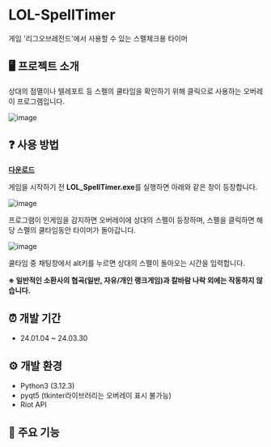 # LOL-SpellTimer
게임 '리그오브레전드'에서 사용할 수 있는 스펠체크용 타이머

## 🖥️ 프로젝트 소개
상대의 점멸이나 텔레포트 등 스펠의 쿨타임을 확인하기 위해 클릭으로 사용하는 오버레이 프로그램입니다.

![image](https://github.com/user-attachments/assets/a07cd0ba-71a7-4220-8250-79e8777b28bb)

## ❓ 사용 방법
[**다운로드**](https://drive.google.com/file/d/1CYwV9fe1W9FevdhRnyiwCItO9GqBPN67/view?usp=sharing)

게임을 시작하기 전 **LOL_SpellTimer.exe**를 실행하면 아래와 같은 창이 등장합니다.

![image](https://github.com/user-attachments/assets/9bc320a5-72e2-4631-a83f-415bed5feaa8)

프로그램이 인게임을 감지하면 오버레이에 상대의 스펠이 등장하며, 스펠을 클릭하면 해당 스펠의 쿨타임동안 타이머가 돌아갑니다.

![image](https://github.com/user-attachments/assets/a07cd0ba-71a7-4220-8250-79e8777b28bb)

쿨타임 중 채팅창에서 alt키를 누르면 상대의 스펠이 돌아오는 시간을 입력합니다.

**※ 일반적인 소환사의 협곡(일반, 자유/개인 랭크게임)과 칼바람 나락 외에는 작동하지 않습니다.**

## ⏰ 개발 기간
* 24.01.04 ~ 24.03.30

## ⚙️ 개발 환경
- Python3 (3.12.3)
- pyqt5 (tkinter라이브러리는 오버레이 표시 불가능)
- Riot API

## 🦾 주요 기능
